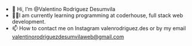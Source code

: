 - 👋 Hi, I’m @Valentino Rodriguez Desumvila
- 🧑‍🎓I am currently learning programming at coderhouse, full stack web development.
- 📫 How to contact me on Instagram valenrodriguez.des or by my email valentinorodriguezdesumvilaweb@gmail.com

<!---
ValentinoRD/ValentinoRD is a ✨ special ✨ repository because its `README.md` (this file) appears on your GitHub profile.
You can click the Preview link to take a look at your changes.
--->
